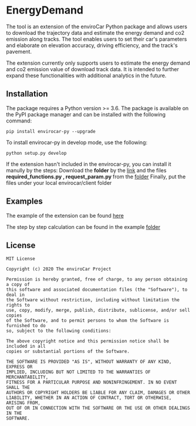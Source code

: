 # EnergyDemand

The tool is an extension of the enviroCar Python package and allows users to download the trajectory data and estimate the energy demand and co2 emission along tracks. The tool enables users to set their car's parameters and elaborate on elevation accuracy, driving efficiency, and the track's pavement. 

The extension currently only supports users to estimate the energy demand and co2 emission value of download track data. It is intended to further expand these functionalities with additional analytics in the future.

## Installation

The package requires a Python version >= 3.6. The package is available on the PyPI package manager and can be installed with the following command:

```
pip install envirocar-py --upgrade
```

To install envirocar-py in develop mode, use the following:

```
python setup.py develop
```

If the extension hasn't included in the envirocar-py, you can install it manully by the steps:
Download the <b> folder</b> by the [link](https://github.com/masawdah/enrgydemand/tree/master/envirocar/client/fuel)
and the files <b> required_functions.py , request_param.py </b>
from the [folder](https://github.com/masawdah/enrgydemand/tree/master/envirocar/client)
Finally, put the files under your local envirocar/client folder


## Examples
The example of the extension can be found [here](https://github.com/masawdah/enrgydemand/blob/master/examples/python_tool_example.ipynb)

The step by step calculation can be found in the example [folder](https://github.com/masawdah/enrgydemand/blob/master/examples/Energy_demand.ipynb)


## License ##
    MIT License

    Copyright (c) 2020 The enviroCar Project

    Permission is hereby granted, free of charge, to any person obtaining a copy of
    this software and associated documentation files (the "Software"), to deal in
    the Software without restriction, including without limitation the rights to
    use, copy, modify, merge, publish, distribute, sublicense, and/or sell copies
    of the Software, and to permit persons to whom the Software is furnished to do
    so, subject to the following conditions:

    The above copyright notice and this permission notice shall be included in all
    copies or substantial portions of the Software.

    THE SOFTWARE IS PROVIDED "AS IS", WITHOUT WARRANTY OF ANY KIND, EXPRESS OR
    IMPLIED, INCLUDING BUT NOT LIMITED TO THE WARRANTIES OF MERCHANTABILITY,
    FITNESS FOR A PARTICULAR PURPOSE AND NONINFRINGEMENT. IN NO EVENT SHALL THE
    AUTHORS OR COPYRIGHT HOLDERS BE LIABLE FOR ANY CLAIM, DAMAGES OR OTHER
    LIABILITY, WHETHER IN AN ACTION OF CONTRACT, TORT OR OTHERWISE, ARISING FROM,
    OUT OF OR IN CONNECTION WITH THE SOFTWARE OR THE USE OR OTHER DEALINGS IN THE
    SOFTWARE.
